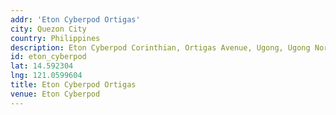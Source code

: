 ```yaml
---
addr: 'Eton Cyberpod Ortigas'
city: Quezon City
country: Philippines
description: Eton Cyberpod Corinthian, Ortigas Avenue, Ugong, Ugong Norte, 3rd District, Quezon City, Eastern Manila District, Metro Manila, 1604, Philippines
id: eton_cyberpod
lat: 14.592304
lng: 121.0599604
title: Eton Cyberpod Ortigas
venue: Eton Cyberpod
---
```


